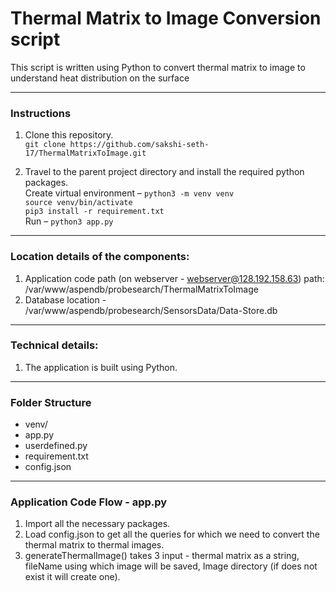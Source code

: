 # Thermal Matrix to Image Conversion script
This script is written using Python to convert thermal matrix to image to understand heat distribution on the surface

---


### Instructions
1. Clone this repository. \
`git clone https://github.com/sakshi-seth-17/ThermalMatrixToImage.git`

2. Travel to the parent project directory and install the required python packages. \
Create virtual environment – `python3 -m venv venv` \
`source venv/bin/activate` \
`pip3 install -r requirement.txt` \
Run – `python3 app.py` 

---
### Location details of the components:
1.	Application code path (on webserver - webserver@128.192.158.63) path: /var/www/aspendb/probesearch/ThermalMatrixToImage
2.  Database location - /var/www/aspendb/probesearch/SensorsData/Data-Store.db

---
### Technical details:
1. The application is built using Python.

---
### Folder Structure
- venv/
- app.py
- userdefined.py
- requirement.txt
- config.json

---
### Application Code Flow - app.py
1. Import all the necessary packages.
2. Load config.json to get all the queries for which we need to convert the thermal matrix to thermal images.
3. generateThermalImage() takes 3 input - thermal matrix as a string, fileName using which image will be saved, Image directory (if does not exist it will create one). 
